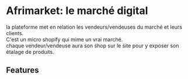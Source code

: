 # Afrimarket: le marché digital
la plateforme met en relation les vendeurs/vendeuses du marché et leurs clients.  
C'est un micro shopify qui mime un vrai marché.  
chaque vendeur/vendeuse aura son shop sur le site pour y exposer son étalage de produits.  

## Features
